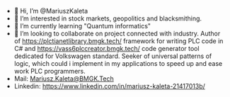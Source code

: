 - 👋 Hi, I’m @MariuszKaleta
- 👀 I’m interested in stock markets, geopolitics and blacksmithing.
- 🌱 I’m currently learning "Quantum informatics"
- 💞️ I’m looking to collaborate on project connected with industry.
Author of https://plctianetlibrary.bmgk.tech/ framework for writing PLC code in C# and
https://vass6plccreator.bmgk.tech/ code generator tool dedicated for Volkswagen standard.
Seeker of universal patterns of logic, which could i implement in my applications to speed up and ease work PLC programmers.
- Mail: Mariusz.Kaleta@BMGK.Tech
- Linkedin: https://www.linkedin.com/in/mariusz-kaleta-21417013b/

<!---
MariuszKaleta/MariuszKaleta is a ✨ special ✨ repository because its `README.md` (this file) appears on your GitHub profile.
You can click the Preview link to take a look at your changes.
--->
